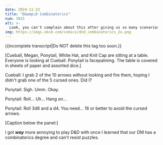 ```yaml
---
date: 2024-11-22
title: "D&amp;D Combinatorics"
num: 3015
alt: >-
  Look, you can't complain about this after giving us so many scenarios involving N locked chests and M unlabeled keys.
img: https://imgs.xkcd.com/comics/dnd_combinatorics_2x.png
---
```

{{incomplete transcript|Do NOT delete this tag too soon.}}

[Cueball, Megan, Ponytail, White Hat, and Knit Cap are sitting at a table. Everyone is looking at Cueball. Ponytail is facepalming. The table is covered in sheets of paper and assorted dice.]<br>

Cueball: I grab 2 of the 10 arrows without looking and fire them, hoping I didn't grab one of the 5 cursed ones. Did I?

Ponytail: Sigh. Umm. Okay.

Ponytail: Roll... Uh... Hang on...

Ponytail: Roll 3d6 and a d4. You need... 16 or better to avoid the cursed arrows.

[Caption below the panel:]

I got ***way*** more annoying to play D&D with once I learned that our DM has a combinatorics degree and can't resist puzzles.